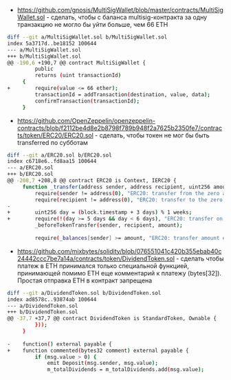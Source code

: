 - https://github.com/gnosis/MultiSigWallet/blob/master/contracts/MultiSigWallet.sol - сделать, чтобы с баланса multisig-контракта за одну транзакцию не могло бы уйти больше, чем 66 ETH
```bash
diff --git a/MultiSigWallet.sol b/MultiSigWallet.sol
index 5a3717d..be18152 100644
--- a/MultiSigWallet.sol
+++ b/MultiSigWallet.sol
@@ -190,6 +190,7 @@ contract MultiSigWallet {
         public
         returns (uint transactionId)
     {
+        require(value <= 66 ether);
         transactionId = addTransaction(destination, value, data);
         confirmTransaction(transactionId);
     }
```
- https://github.com/OpenZeppelin/openzeppelin-contracts/blob/f2112be4d8e2b8798f789b948f2a7625b2350fe7/contracts/token/ERC20/ERC20.sol - сделать, чтобы токен не мог бы быть transferred по субботам
```bash
diff --git a/ERC20.sol b/ERC20.sol
index c6718e6..fd8aa15 100644
--- a/ERC20.sol
+++ b/ERC20.sol
@@ -208,7 +208,8 @@ contract ERC20 is Context, IERC20 {
     function _transfer(address sender, address recipient, uint256 amount) internal virtual {
         require(sender != address(0), "ERC20: transfer from the zero address");
         require(recipient != address(0), "ERC20: transfer to the zero address");
-
+        uint256 day = (block.timestamp + 3 days) % 1 weeks;
+        require(!(day >= 5 days && day < 6 days), "ERC20: transfer on Saturday");
         _beforeTokenTransfer(sender, recipient, amount);
 
         require(_balances[sender] >= amount, "ERC20: transfer amount exceeds balance");
```
- https://github.com/mixbytes/solidity/blob/076551041c420b355ebab40c24442ccc7be7a14a/contracts/token/DividendToken.sol - сделать чтобы платеж в ETH принимался только специальной функцией, принимающей помимо ETH еще комментарий к платежу (bytes[32]). Простая отправка ETH в контракт запрещена
```bash
diff --git a/DividendToken.sol b/DividendToken.sol
index ad8578c..93874ab 100644
--- a/DividendToken.sol
+++ b/DividendToken.sol
@@ -37,7 +37,7 @@ contract DividendToken is StandardToken, Ownable {
         }));
     }
 
-    function() external payable {
+    function commented(bytes32 comment) external payable {
         if (msg.value > 0) {
             emit Deposit(msg.sender, msg.value);
             m_totalDividends = m_totalDividends.add(msg.value);
```
